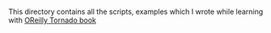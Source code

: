 This directory contains all the scripts, examples which I wrote while learning with [OReilly Tornado book](http://www.amazon.com/Introduction-Tornado-Michael-Dory/dp/1449309070/)
